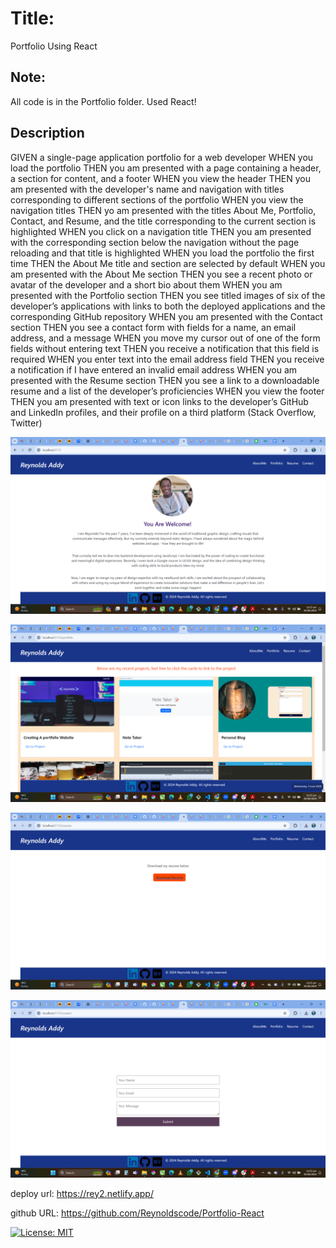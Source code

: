# Title:
 Portfolio Using React

## Note:
All code is in the Portfolio folder. Used React!

## Description


GIVEN a single-page application portfolio for a web developer
WHEN you load the portfolio
THEN you am presented with a page containing a header, a section for content, and a footer
WHEN you view the header
THEN you am presented with the developer's name and navigation with titles corresponding to different sections of the portfolio
WHEN you view the navigation titles
THEN yo am presented with the titles About Me, Portfolio, Contact, and Resume, and the title corresponding to the current section is highlighted
WHEN you click on a navigation title
THEN you am presented with the corresponding section below the navigation without the page reloading and that title is highlighted
WHEN you load the portfolio the first time
THEN the About Me title and section are selected by default
WHEN you am presented with the About Me section
THEN you see a recent photo or avatar of the developer and a short bio about them
WHEN you am presented with the Portfolio section
THEN you see titled images of six of the developer’s applications with links to both the deployed applications and the corresponding GitHub repository
WHEN you am presented with the Contact section
THEN you see a contact form with fields for a name, an email address, and a message
WHEN you move my cursor out of one of the form fields without entering text
THEN you receive a notification that this field is required
WHEN you enter text into the email address field
THEN you receive a notification if I have entered an invalid email address
WHEN you am presented with the Resume section
THEN you see a link to a downloadable resume and a list of the developer’s proficiencies
WHEN you view the footer
THEN you am presented with text or icon links to the developer’s GitHub and LinkedIn profiles, and their profile on a third platform (Stack Overflow, Twitter)



![about page.](./portfolio/src/assets/images/about.png)


![portfolio page.](./portfolio/src/assets/images/project.png)



![resume page.](./portfolio/src/assets/images/resume.png)


![contactpage](./portfolio/src/assets/images/contact.png)

deploy url: https://rey2.netlify.app/

github URL: https://github.com/Reynoldscode/Portfolio-React




[![License: MIT](https://img.shields.io/badge/License-MIT-yellow.svg)](https://opensource.org/licenses/MIT)





